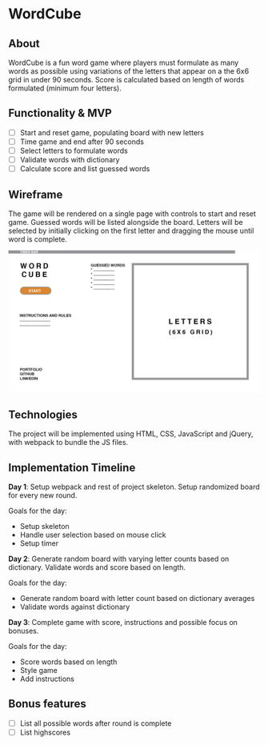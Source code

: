 # WordCube

## About

WordCube is a fun word game where players must formulate as many words as possible using variations of the letters that appear on a the 6x6 grid in under 90 seconds. Score is calculated based on length of words formulated (minimum four letters).

## Functionality & MVP

- [ ] Start and reset game, populating board with new letters
- [ ] Time game and end after 90 seconds
- [ ] Select letters to formulate words
- [ ] Validate words with dictionary
- [ ] Calculate score and list guessed words

## Wireframe

The game will be rendered on a single page with controls to start and reset game. Guessed words will be listed alongside the board. Letters will be selected by initially clicking on the first letter and dragging the mouse until word is complete.

![wireframe](./wireframe.png)

## Technologies

The project will be implemented using HTML, CSS, JavaScript and jQuery, with webpack to bundle the JS files.

## Implementation Timeline

**Day 1**: Setup webpack and rest of project skeleton. Setup randomized board for every new round.

Goals for the day:

- Setup skeleton
- Handle user selection based on mouse click
- Setup timer

**Day 2**: Generate random board with varying letter counts based on dictionary. Validate words and score based on length.

Goals for the day:
- Generate random board with letter count based on dictionary averages
- Validate words against dictionary

**Day 3**: Complete game with score, instructions and possible focus on bonuses.

Goals for the day:

- Score words based on length
- Style game
- Add instructions

## Bonus features

- [ ] List all possible words after round is complete
- [ ] List highscores
